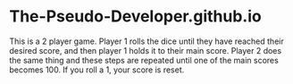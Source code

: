 # The-Pseudo-Developer.github.io
This is a 2 player game. 
Player 1 rolls the dice until they have reached their desired score, and then player 1 holds it to their main score.
Player 2 does the same thing and these steps are repeated until one of the main scores becomes 100.
If you roll a 1, your score is reset.
